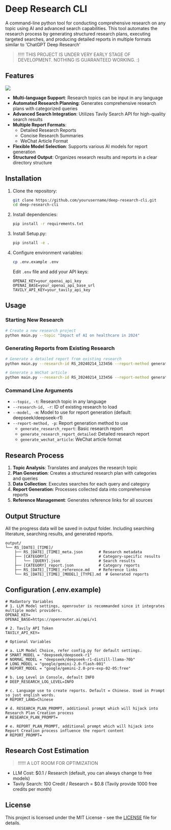 # Deep Research CLI

A command-line python tool for conducting comprehensive research on any topic using AI and advanced search capabilities. This tool automates the research process by generating structured research plans, executing targeted searches, and producing detailed reports in multiple formats similar to 'ChatGPT Deep Research'

> !!!!! THIS PROJECT IS UNDER VERY EARLY STAGE OF DEVELOPMENT. NOTHING IS GUARANTEED WORKING. :)

## Features

![](https://cdn.sa.net/2025/02/09/3UPtxEc6eDK4RvA.png)

- **Multi-language Support**: Research topics can be input in any language
- **Automated Research Planning**: Generates comprehensive research plans with categorized queries
- **Advanced Search Integration**: Utilizes Tavily Search API for high-quality search results
- **Multiple Report Formats**:
  - Detailed Research Reports
  - Concise Research Summaries
  - WeChat Article Format
- **Flexible Model Selection**: Supports various AI models for report generation
- **Structured Output**: Organizes research results and reports in a clear directory structure

## Installation

1. Clone the repository:
   ```bash
   git clone https://github.com/yourusername/deep-research-cli.git
   cd deep-research-cli
   ```

2. Install dependencies:
   ```bash
   pip install -r requirements.txt
   ```

3. Install Setup.py:
   ```bash
   pip install -e .
   ```

4. Configure environment variables:
   ```bash
   cp .env.example .env
   ```
   Edit `.env` file and add your API keys:
   ```
   OPENAI_KEY=your_openai_api_key
   OPENAI_BASE=your_openai_api_base_url
   TAVILY_API_KEY=your_tavily_api_key
   ```

## Usage

### Starting New Research

```bash
# Create a new research project
python main.py --topic "Impact of AI on healthcare in 2024"
```

### Generating Reports from Existing Research

```bash
# Generate a detailed report from existing research
python main.py --research-id RS_20240214_123456 --report-method generate_research_report_detailed

# Generate a WeChat article
python main.py --research-id RS_20240214_123456 --report-method generate_wechat_article
```

### Command Line Arguments

- `--topic, -t`: Research topic in any language
- `--research-id, -r`: ID of existing research to load
- `--model, -m`: Model to use for report generation (default: deepseek/deepseek-r1)
- `--report-method, -p`: Report generation method to use
  - `generate_research_report`: Basic research report
  - `generate_research_report_detailed`: Detailed research report
  - `generate_wechat_article`: WeChat article format

## Research Process

1. **Topic Analysis**: Translates and analyzes the research topic
2. **Plan Generation**: Creates a structured research plan with categories and queries
3. **Data Collection**: Executes searches for each query and category
4. **Report Generation**: Processes collected data into comprehensive reports
5. **Reference Management**: Generates reference links for all sources

## Output Structure

All the progress data will be saved in output folder. Including searching literature, searching results, and generated reports.

```
output/
└── RS_[DATE]_[TIME]/
    ├── RS_[DATE]_[TIME]_meta.json       # Research metadata
    ├── [CATEGORY]/                      # Category-specific results
    │   └── [QUERY].json                 # Search results
    ├── [CATEGORY]_report.json           # Category reports
    ├── RS_[DATE]_[TIME]_reference.md    # Reference links
    └── RS_[DATE]_[TIME]_[MODEL]_[TYPE].md  # Generated reports
```

## Configuration (.env.example)

```
# Madantory Variables
# 1. LLM Model settings, openrouter is recommanded since it integrates multiple model providers.
OPENAI_KEY=
OPENAI_BASE=https://openrouter.ai/api/v1

# 2. Tavily API Token
TAVILY_API_KEY=

# Optional Variables

# a. LLM Model Choice, refer config.py for default settings. 
# SMART_MODEL = "deepseek/deepseek-r1"
# NORMAL_MODEL = "deepseek/deepseek-r1-distill-llama-70b"
# LONG_MODEL = "google/gemini-2.0-flash-001"
# REPORT_MODEL = "google/gemini-2.0-pro-exp-02-05:free"

# b. Log Level in Console, default INFO
# DEEP_RESEARCH_LOG_LEVEL=INFO

# c. Language use to create reports. Default = Chinese. Used in Prompt so just english words.
# REPORT_LANG=Chinese

# d. RESEARCH_PLAN_PROMPT, additional prompt which will hijack into Research Plan Creation process
# RESEARCH_PLAN_PROMPT=

# e. REPORT_PLAN_PROMPT, additional prompt which will hijack into Report Creation process influence the report content
# REPORT_PROMPT=

```

## Research Cost Estimation

> !!!!!! A LOT ROOM FOR OPTIMIZATION

- LLM Cost: $0.1 / Research (default, you can always change to free models)
- Tavily Search: 100 Credit / Research = $0.8 (Tavily provide 1000 free credits per month)

## License

This project is licensed under the MIT License - see the [LICENSE](LICENSE) file for details.